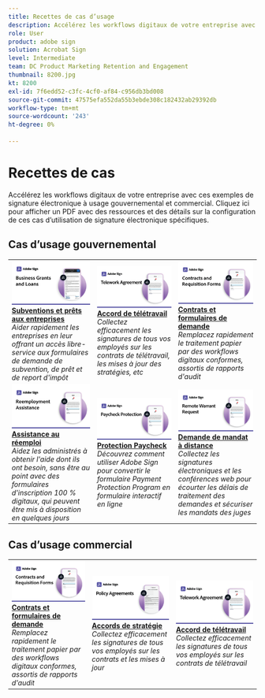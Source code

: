 ```yaml
---
title: Recettes de cas d’usage
description: Accélérez les workflows digitaux de votre entreprise avec ces exemples de signature électronique à usage gouvernemental et commercial
role: User
product: adobe sign
solution: Acrobat Sign
level: Intermediate
team: DC Product Marketing Retention and Engagement
thumbnail: 8200.jpg
kt: 8200
exl-id: 7f6edd52-c3fc-4cf0-af84-c956db3bd008
source-git-commit: 47575efa552da55b3ebde308c182432ab29392db
workflow-type: tm+mt
source-wordcount: '243'
ht-degree: 0%

---
```


# Recettes de cas

Accélérez les workflows digitaux de votre entreprise avec ces exemples de signature électronique à usage gouvernemental et commercial. Cliquez ici pour afficher un PDF avec des ressources et des détails sur la configuration de ces cas d’utilisation de signature électronique spécifiques.

## Cas d’usage gouvernemental

<table style="table-layout:fixed">
<tr>
  <td>
    <a href="usecasegovgrants.md">
      <img alt="Subventions et prêts aux entreprises" src="../assets/UC_Business.png" />
    </a>
    <div>
    <a href="usecasegovgrants.md"><strong>Subventions et prêts aux entreprises</strong></a>
    </div>
    <em>Aider rapidement les entreprises en leur offrant un accès libre-service aux formulaires de demande de subvention, de prêt et de report d'impôt</em>
    <br>
  </td> 
  <td>
    <a href="usecasegovtelework.md">
      <img alt="Accord de télétravail" src="../assets/UC_MegasignR.png" />
    </a>
    <div>
    <a href="usecasegovtelework.md"><strong>Accord de télétravail</strong></a>
    </div>
    <em>Collectez efficacement les signatures de tous vos employés sur les contrats de télétravail, les mises à jour des stratégies, etc</em>
    <br>
  </td>
  <td>
    <a href="usecasegovcontracts.md">
      <img alt="Contrats et formulaires de demande" src="../assets/UC_WorkflowR.png" />
    </a>
    <div>
    <a href="usecasegovcontracts.md"><strong>Contrats et formulaires de demande</strong></a>
    </div>
    <em>Remplacez rapidement le traitement papier par des workflows digitaux conformes, assortis de rapports d'audit</em>
    <br>
  </td>
</tr>
<tr>
  <td>
    <a href="usecasegovreemployment.md">
      <img alt="Assistance au réemploi" src="../assets/UC_WebformsR.png" />
    </a>
    <div>
    <a href="usecasegovreemployment.md"><strong>Assistance au réemploi</strong></a>
    </div>
    <em>Aidez les administrés à obtenir l'aide dont ils ont besoin, sans être au point avec des formulaires d'inscription 100 % digitaux, qui peuvent être mis à disposition en quelques jours</em>
    <br>
  </td>
  <td>
    <a href="usecasegovpaycheck.md">
      <img alt="Protection Paycheck" src="../assets/UC_PaycheckProtectionR.png" />
    </a>
    <div>
    <a href="usecasegovpaycheck.md"><strong>Protection Paycheck</strong></a>
    </div>
    <em>Découvrez comment utiliser Adobe Sign pour convertir le formulaire Payment Protection Program en formulaire interactif en ligne</em>
    <br>
  </td>
  <td>
    <a href="usecasegovremote.md">
      <img alt="Demande de mandat à distance" src="../assets/UC_Remote_WarrantR.png" />
    </a>
    <div>
    <a href="usecasegovremote.md"><strong>Demande de mandat à distance</strong></a>
    </div>
    <em>Collectez les signatures électroniques et les conférences web pour écourter les délais de traitement des demandes et sécuriser les mandats des juges</em>
    <br>
  </td>
</tr>
</table>

## Cas d’usage commercial

<table style="table-layout:fixed">
<tr>
  <td>
    <a href="usecasecomcontracts.md">
      <img alt="Contrats et formulaires de demande" src="../assets/UC_WorkflowR.png" />
    </a>
    <div>
    <a href="usecasecomcontracts.md"><strong>Contrats et formulaires de demande</strong></a>
    </div>
    <em>Remplacez rapidement le traitement papier par des workflows digitaux conformes, assortis de rapports d'audit</em>
    <br>
  </td> 
  <td>
    <a href="usecasecompolicy.md">
      <img alt="Accords de stratégie" src="../assets/UC_Policy.png" />
    </a>
    <div>
    <a href="usecasecompolicy.md"><strong>Accords de stratégie</strong></a>
    </div>
    <em>Collectez efficacement les signatures de tous vos employés sur les contrats et les mises à jour</em>
    <br>
  </td>
  <td>
    <a href="usecasecomtelework.md">
      <img alt="Accord de télétravail" src="../assets/UC_MegasignR.png" />
    </a>
    <div>
    <a href="usecasecomtelework.md"><strong>Accord de télétravail</strong></a>
    </div>
    <em>Collectez efficacement les signatures de tous vos employés sur les contrats de télétravail</em>
    <br>
  </td>
</tr>
</table>
